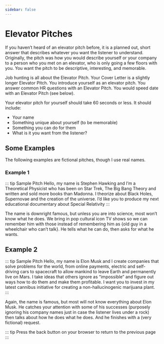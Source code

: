 ```yaml
---
sidebar: false
---
```


# Elevator Pitches

If you haven’t heard of an elevator pitch before, it is a planned out, short answer that describes whatever you want the listener to understand. Originally, the pitch was how you would describe yourself or your company to a person who you met on an elevator, who is only going a few floors with you. You want the pitch to be descriptive, interesting, and memorable.

Job hunting is all about the Elevator Pitch. Your Cover Letter is a slightly longer Elevator Pitch. You introduce yourself as an elevator pitch. You answer common HR questions with an Elevator Pitch. You would speed date with an Elevator Pitch (see below).

Your elevator pitch for yourself should take 60 seconds or less. It should include:
- Your name
- Something unique about yourself (to be memorable)
- Something you can do for them
-  What is it you want from the listener?

## Some Examples

The following examples are fictional pitches, though I use real names.
### Example 1
::: tip Sample Pitch
Hello, my name is Stephen Hawking and I’m a Theoretical Physicist who has been on Star Trek, The Big Bang Theory and written and sold more books than Madonna. I theorize about Black Holes, Supernovae and the creation of the universe. I’d like you to produce my next educational documentary about Special Relativity
:::

The name is downright famous, but unless you are into science, most won’t know what he does. We bring in pop cultural icon TV shows so we can remember him with those instead of remembering him as {old guy in a wheelchair who can’t talk}. He tells what he can do, then asks for what he wants.

## Example 2
::: tip Sample Pitch
Hello, my name is Elon Musk and I create companies that solve problems for the world, from online payments, electric and self-driving cars to spacecraft to allow mankind to leave Earth and permanently live on Mars. I take ideas that others ignore as “impossible” and figure out ways how to do them and make them profitable. I want you to invest in my latest cannibus initiative for creating a non-hallucinogenic marijuana plant.
:::

Again, the name is famous, but most will not know everything about Elon Musk. He catches your attention with some of his successes (purposely ignoring his company names just in case the listener lives under a rock) then talks about how he does what he does. And he finishes with a (very fictional) request.


::: tip
Press the back button on your browser to return to the previous page
:::